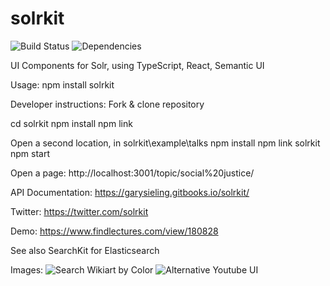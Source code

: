 # solrkit
![Build Status](https://travis-ci.org/garysieling/solrkit.svg?branch=master)
![Dependencies](https://david-dm.org/garysieling/solrkit/status.svg)

UI Components for Solr, using TypeScript, React, Semantic UI

Usage:
npm install solrkit

Developer instructions:
Fork & clone repository

cd solrkit
npm install
npm link

Open a second location, in solrkit\example\talks
npm install
npm link solrkit
npm start

Open a page:
http://localhost:3001/topic/social%20justice/

API Documentation:
https://garysieling.gitbooks.io/solrkit/

Twitter:
https://twitter.com/solrkit

Demo: https://www.findlectures.com/view/180828

See also SearchKit for Elasticsearch

Images:
![Search Wikiart by Color](https://raw.githubusercontent.com/garysieling/solrkit/master/example/images/wikiart1.jpg)
![Alternative Youtube UI](https://raw.githubusercontent.com/garysieling/solrkit/master/example/images/talks-grid.png)

